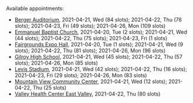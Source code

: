 Available appointments:

* [Berger Auditorium](https://schedulecare.sccgov.org/mychartprd/SignupAndSchedule/EmbeddedSchedule?id=132694&vt=1277&dept=101064003), 2021-04-21, Wed (84 slots); 2021-04-22, Thu (76 slots); 2021-04-23, Fri (49 slots); 2021-04-26, Mon (109 slots)
* [Emmanuel Baptist Church](https://schedulecare.sccgov.org/mychartprd/SignupAndSchedule/EmbeddedSchedule?id=132871&vt=1277&dept=101064006), 2021-04-20, Tue (2 slots); 2021-04-21, Wed (44 slots); 2021-04-22, Thu (75 slots); 2021-04-23, Fri (1 slots)
* [Fairgrounds Expo Hall](https://schedulecare.sccgov.org/mychartprd/SignupAndSchedule/EmbeddedSchedule?id=132726&vt=1277&dept=101064002), 2021-04-20, Tue (1 slots); 2021-04-21, Wed (9 slots); 2021-04-22, Thu (81 slots); 2021-04-26, Mon (96 slots)
* [Gilroy High School](https://schedulecare.sccgov.org/mychartprd/SignupAndSchedule/EmbeddedSchedule?id=132980&vt=1277&dept=101064008), 2021-04-21, Wed (45 slots); 2021-04-22, Thu (57 slots); 2021-04-26, Mon (85 slots)
* [Levis Stadium](https://schedulecare.sccgov.org/mychartprd/SignupAndSchedule/EmbeddedSchedule?id=132723&vt=1277&dept=101064004), 2021-04-21, Wed (42 slots); 2021-04-22, Thu (16 slots); 2021-04-23, Fri (29 slots); 2021-04-26, Mon (83 slots)
* [Mountain View Community Center](https://schedulecare.sccgov.org/mychartprd/SignupAndSchedule/EmbeddedSchedule?id=132472&vt=1277&dept=101064001), 2021-04-21, Wed (12 slots); 2021-04-22, Thu (25 slots)
* [Valley Health Center East Valley](https://schedulecare.sccgov.org/mychartprd/SignupAndSchedule/EmbeddedSchedule?id=132268&vt=1277&dept=101064007), 2021-04-22, Thu (80 slots)
